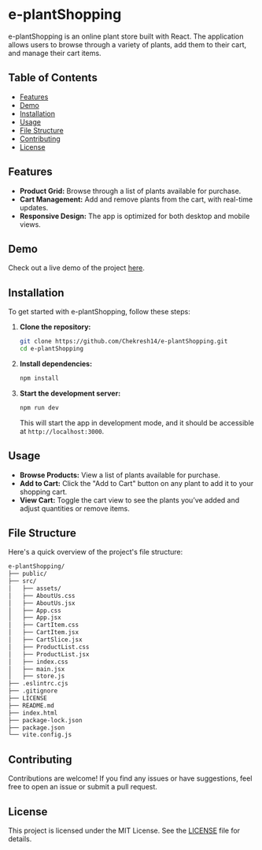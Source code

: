 
# e-plantShopping

e-plantShopping is an online plant store built with React. The application allows users to browse through a variety of plants, add them to their cart, and manage their cart items.

## Table of Contents

- [Features](#features)
- [Demo](#demo)
- [Installation](#installation)
- [Usage](#usage)
- [File Structure](#file-structure)
- [Contributing](#contributing)
- [License](#license)
  
## Features

- **Product Grid:** Browse through a list of plants available for purchase.
- **Cart Management:** Add and remove plants from the cart, with real-time updates.
- **Responsive Design:** The app is optimized for both desktop and mobile views.

## Demo

Check out a live demo of the project [here](#).

## Installation

To get started with e-plantShopping, follow these steps:

1. **Clone the repository:**

   ```bash
   git clone https://github.com/Chekresh14/e-plantShopping.git
   cd e-plantShopping
   ```

2. **Install dependencies:**

   ```bash
   npm install
   ```

3. **Start the development server:**

   ```bash
   npm run dev
   ```

   This will start the app in development mode, and it should be accessible at `http://localhost:3000`.

## Usage

- **Browse Products:** View a list of plants available for purchase.
- **Add to Cart:** Click the "Add to Cart" button on any plant to add it to your shopping cart.
- **View Cart:** Toggle the cart view to see the plants you’ve added and adjust quantities or remove items.

## File Structure

Here's a quick overview of the project's file structure:

```bash
e-plantShopping/
├── public/
├── src/
│   ├── assets/
│   ├── AboutUs.css
│   ├── AboutUs.jsx
│   ├── App.css
│   ├── App.jsx
│   ├── CartItem.css
│   ├── CartItem.jsx
│   ├── CartSlice.jsx
│   ├── ProductList.css
│   ├── ProductList.jsx
│   ├── index.css
│   ├── main.jsx
│   ├── store.js
├── .eslintrc.cjs
├── .gitignore
├── LICENSE
├── README.md
├── index.html
├── package-lock.json
├── package.json
└── vite.config.js
```

## Contributing

Contributions are welcome! If you find any issues or have suggestions, feel free to open an issue or submit a pull request.

## License

This project is licensed under the MIT License. See the [LICENSE](LICENSE) file for details.
